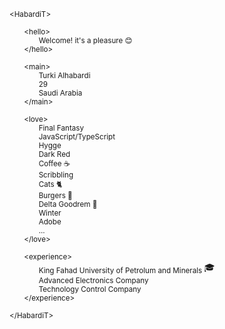 <sub>\<HabardiT></sub> 
  
<sub>  \<hello></sub>   
<sub>    Welcome! it's a pleasure :blush: </sub>  
<sub>  \</hello></sub>  
  
<sub>  \<main></sub>  
<sub>    Turki Alhabardi</sub>  
<sub>    29  </sub>  
<sub>    Saudi Arabia</sub>  
<sub>  \</main>  </sub>  
  
<sub>  \<love></sub>  
<sub>    Final Fantasy</sub>  
<sub>    JavaScript/TypeScript</sub>  
<sub>    Hygge</sub>  
<sub>    Dark Red</sub>  
<sub>    Coffee :coffee:</sub>  
<sub>    Scribbling</sub>  
<sub>    Cats :cat2:</sub>  
<sub>    Burgers :hamburger:</sub>  
<sub>    Delta Goodrem :musical_note:</sub>  
<sub>    Winter</sub>  
<sub>    Adobe</sub>  
<sub>    ...</sub>  
<sub>  \</love></sub>  
  
<sub>  \<experience></sub>  
<sub>    King Fahad University of Petrolum and Minerals </sub>:mortar_board:  
<sub>    Advanced Electronics Company</sub>  
<sub>    Technology Control Company</sub>  
<sub>  \</experience></sub>  
  
<sub>\</HabardiT></sub>   
